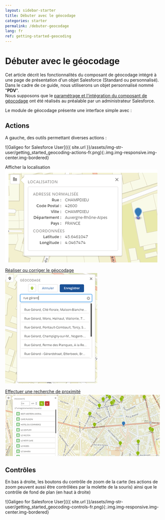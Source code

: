 ```yaml
---
layout: sidebar-starter
title: Débuter avec le géocodage
categories: starter
permalink: /debuter-geocodage
lang: fr
ref: getting-started-geocoding
---
```


# Débuter avec le géocodage

Cet article décrit les fonctionnalités du composant de géocodage intégré à une page de présentation d'un objet Salesforce (Standard ou personnalisé). Dans le cadre de ce guide, nous utiliserons un objet personnalisé nommé "**PDV**".  
Nous supposons que le [paramétrage et l'intégration du composant de géocodage](/integration-composants) ont été réalisés au préalable par un administrateur Salesforce.

Le module de géocodage présente une interface simple avec :

## Actions

A gauche, des outils permettant diverses actions :

![Galigeo for Salesforce User]({{ site.url }}/assets/img-str-user/getting_started_geocoding-actions-fr.png){:.img.img-responsive.img-center.img-bordered}

<p class="text-center">
<span>Afficher la localisation</span>
<img src="/assets/img-str-user/getting_started_geocoding-location-fr.png" class="img img-responsive img-center img-bordered">
</p>

<p class="text-center">
<span><a href="/geocodage#géocodage-à-partir-dune-adresse">Réaliser ou corriger le géocodage</a></span>
<img src="/assets/img-str-user/geocodage-adresse2.png" class="img img-responsive img-center img-bordered">
</p>

<p class="text-center">
<span><a href="/geocodage#recherche-à-proximité">Effectuer une recherche de proximité</a></span>
<img src="/assets/img-str-user/geocodage-proximite_resultat_recherche-small.png" class="img img-responsive img-center img-bordered">
</p>

## Contrôles

En bas à droite, les boutons du contrôle de zoom de la carte (les actions de zoom peuvent aussi être contrôlées par la molette de la souris) ainsi que le contrôle de fond de plan (en haut à droite)

![Galigeo for Salesforce User]({{ site.url }}/assets/img-str-user/getting_started_geocoding-controls-fr.png){:.img.img-responsive.img-center.img-bordered}